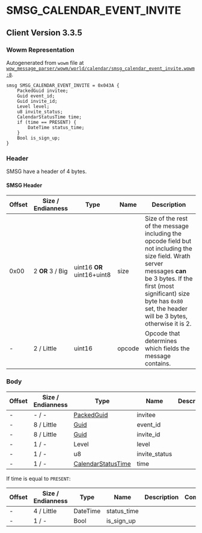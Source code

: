 # SMSG_CALENDAR_EVENT_INVITE

## Client Version 3.3.5

### Wowm Representation

Autogenerated from `wowm` file at [`wow_message_parser/wowm/world/calendar/smsg_calendar_event_invite.wowm:8`](https://github.com/gtker/wow_messages/tree/main/wow_message_parser/wowm/world/calendar/smsg_calendar_event_invite.wowm#L8).
```rust,ignore
smsg SMSG_CALENDAR_EVENT_INVITE = 0x043A {
    PackedGuid invitee;
    Guid event_id;
    Guid invite_id;
    Level level;
    u8 invite_status;
    CalendarStatusTime time;
    if (time == PRESENT) {
        DateTime status_time;
    }
    Bool is_sign_up;
}
```
### Header

SMSG have a header of 4 bytes.

#### SMSG Header

| Offset | Size / Endianness | Type   | Name   | Description |
| ------ | ----------------- | ------ | ------ | ----------- |
| 0x00   | 2 **OR** 3 / Big           | uint16 **OR** uint16+uint8 | size | Size of the rest of the message including the opcode field but not including the size field. Wrath server messages **can** be 3 bytes. If the first (most significant) size byte has `0x80` set, the header will be 3 bytes, otherwise it is 2.|
| -      | 2 / Little| uint16 | opcode | Opcode that determines which fields the message contains. |

### Body

| Offset | Size / Endianness | Type | Name | Description | Comment |
| ------ | ----------------- | ---- | ---- | ----------- | ------- |
| - | - / - | [PackedGuid](../types/packed-guid.md) | invitee |  |  |
| - | 8 / Little | [Guid](../types/packed-guid.md) | event_id |  |  |
| - | 8 / Little | [Guid](../types/packed-guid.md) | invite_id |  |  |
| - | 1 / - | Level | level |  |  |
| - | 1 / - | u8 | invite_status |  |  |
| - | 1 / - | [CalendarStatusTime](calendarstatustime.md) | time |  |  |

If time is equal to `PRESENT`:

| Offset | Size / Endianness | Type | Name | Description | Comment |
| ------ | ----------------- | ---- | ---- | ----------- | ------- |
| - | 4 / Little | DateTime | status_time |  |  |
| - | 1 / - | Bool | is_sign_up |  |  |

